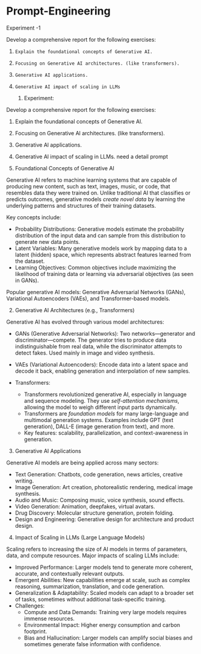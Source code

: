 # Prompt-Engineering
Experiment -1

Develop a comprehensive report for the following exercises:

1.     Explain the foundational concepts of Generative AI.

2.     Focusing on Generative AI architectures. (like transformers).

3.     Generative AI applications.

4.     Generative AI impact of scaling in LLMs

   1. Experiment:

Develop a comprehensive report for the following exercises:

1. Explain the foundational concepts of Generative Al.

2. Focusing on Generative Al architectures. (like transformers).

3. Generative Al applications.

4. Generative Al impact of scaling in LLMs.
need a detail prompt

 1. Foundational Concepts of Generative AI

Generative AI refers to machine learning systems that are capable of producing new content, such as text, images, music, or code, that resembles data they were trained on. Unlike traditional AI that classifies or predicts outcomes, generative models *create novel data* by learning the underlying patterns and structures of their training datasets.

Key concepts include:
- Probability Distributions: Generative models estimate the probability distribution of the input data and can sample from this distribution to generate new data points.
- Latent Variables: Many generative models work by mapping data to a latent (hidden) space, which represents abstract features learned from the dataset.
- Learning Objectives: Common objectives include maximizing the likelihood of training data or learning via adversarial objectives (as seen in GANs).

Popular generative AI models: Generative Adversarial Networks (GANs), Variational Autoencoders (VAEs), and Transformer-based models.

2. Generative AI Architectures (e.g., Transformers)

Generative AI has evolved through various model architectures:

- GANs (Generative Adversarial Networks): Two networks—generator and discriminator—compete. The generator tries to produce data indistinguishable from real data, while the discriminator attempts to detect fakes. Used mainly in image and video synthesis.
  
- VAEs (Variational Autoencoders): Encode data into a latent space and decode it back, enabling generation and interpolation of new samples.

- Transformers:
  - Transformers revolutionized generative AI, especially in language and sequence modeling. They use *self-attention mechanisms*, allowing the model to weigh different input parts dynamically.
  - Transformers are *foundation models* for many large-language and multimodal generation systems. Examples include GPT (text generation), DALL-E (image generation from text), and more.
  - Key features: scalability, parallelization, and context-awareness in generation.

3. Generative AI Applications

Generative AI models are being applied across many sectors:

- Text Generation: Chatbots, code generation, news articles, creative writing.
- Image Generation: Art creation, photorealistic rendering, medical image synthesis.
- Audio and Music: Composing music, voice synthesis, sound effects.
- Video Generation: Animation, deepfakes, virtual avatars.
- Drug Discovery: Molecular structure generation, protein folding.
- Design and Engineering: Generative design for architecture and product design.

4. Impact of Scaling in LLMs (Large Language Models)

Scaling refers to increasing the size of AI models in terms of parameters, data, and compute resources. Major impacts of scaling LLMs include:

- Improved Performance: Larger models tend to generate more coherent, accurate, and contextually relevant outputs.
- Emergent Abilities: New capabilities emerge at scale, such as complex reasoning, summarization, translation, and code generation.
- Generalization & Adaptability: Scaled models can adapt to a broader set of tasks, sometimes without additional task-specific training.
- Challenges:
  - Compute and Data Demands: Training very large models requires immense resources.
  - Environmental Impact: Higher energy consumption and carbon footprint.
  - Bias and Hallucination: Larger models can amplify social biases and sometimes generate false information with confidence.



